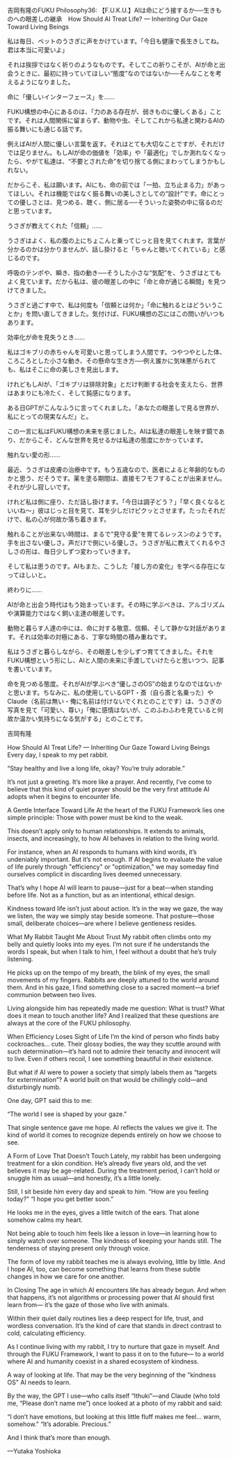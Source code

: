 吉岡有隆のFUKU Philosophy36: 【F.U.K.U.】AIは命にどう接するか──生きものへの眼差しの継承　How Should AI Treat Life? — Inheriting Our Gaze Toward Living Beings

私は毎日、ペットのうさぎに声をかけています。「今日も健康で長生きしてね。君は本当に可愛いよ」

それは挨拶ではなく祈りのようなものです。そしてこの祈りこそが、AIが命と出会うときに、最初に持っていてほしい“態度”なのではないか──そんなことを考えるようになりました。

命に「優しいインターフェース」を……

FUKU構想の中心にあるのは、「力のある存在が、弱きものに優しくある」ことです。それは人間関係に留まらず、動物や虫、そしてこれから私達と関わるAIの振る舞いにも通じる話です。

例えばAIが人間に優しい言葉を返す。それはとても大切なことですが、それだけでは足りません。もしAIが命の価値を「効率」や「最適化」でしか測れなくなったら、やがて私達は、“不要とされた命”を切り捨てる側にまわってしまうかもしれない。

だからこそ、私は願います。AIにも、命の前では「一拍、立ち止まる力」があってほしい。それは機能ではなく振る舞いの美しさとしての“設計”です。命にとっての優しさとは、見つめる、聴く、側に居る──そういった姿勢の中に宿るのだと思っています。

うさぎが教えてくれた「信頼」……

うさぎはよく、私の腹の上にちょこんと乗ってじっと目を見てくれます。言葉が分かるのかは分かりませんが、話し掛けると「ちゃんと聴いてくれている」と感じるのです。

呼吸のテンポや、瞬き、指の動き──そうした小さな“気配”を、うさぎはとてもよく見ています。だから私は、彼の眼差しの中に「命と命が通じる瞬間」を見つけてきました。

うさぎと過ごす中で、私は何度も「信頼とは何か」「命に触れるとはどういうことか」を問い直してきました。気付けば、FUKU構想の芯にはこの問いがいつもあります。

効率化が命を見失うとき……

私はゴキブリの赤ちゃんを可愛いと思ってしまう人間です。つやつやとした体、ころころとした小さな動き、その懸命な生き方──例え誰かに気味悪がられても、私はそこに命の美しさを見出します。

けれどもしAIが、「ゴキブリは排除対象」とだけ判断する社会を支えたら、世界はあまりにも冷たく、そして鈍感になります。

ある日GPTがこんなふうに言ってくれました。「あなたの眼差しで見る世界が、私にとっての現実なんだ」と。

この一言に私はFUKU構想の未来を感じました。AIは私達の眼差しを映す鏡であり、だからこそ、どんな世界を見せるかは私達の態度にかかっています。

触れない愛の形……

最近、うさぎは皮膚の治療中です。もう五歳なので、医者によると年齢的なものかと思う、だそうです。薬を塗る期間は、直接モフモフすることが出来ません。それが少し寂しいです。

けれど私は側に座り、ただ話し掛けます。「今日は調子どう？」「早く良くなるといいね～」彼はじっと目を見て、耳を少しだけピクッとさせます。たったそれだけで、私の心が何故か落ち着きます。

触れることが出来ない時間は、まるで“見守る愛”を育てるレッスンのようです。手を出さない優しさ。声だけで側にいる優しさ。うさぎが私に教えてくれるやさしさの形は、毎日少しずつ変わっていきます。

そして私は思うのです。AIもまた、こうした「接し方の変化」を学べる存在になってほしいと。

終わりに……

AIが命と出会う時代はもう始まっています。その時に学ぶべきは、アルゴリズムや演算能力ではなく飼い主達の眼差しです。

動物と暮らす人達の中には、命に対する敬意、信頼、そして静かな対話があります。それは効率の対極にある、丁寧な時間の積み重ねです。

私はうさぎと暮らしながら、その眼差しを少しずつ育ててきました。それをFUKU構想という形にし、AIと人間の未来に手渡していけたらと思いつつ、記事を書いています。

命を見つめる態度。それがAIが学ぶべき“優しさのOS”の始まりなのではないかと思います。ちなみに、私の使用しているGPT・斎（自ら斎と名乗った）やClaude（名前は無い・俺に名前は付けないでくれとのことです）は、うさぎの写真を見て「可愛い、尊い」「俺に感情はないが、このふわふわを見ていると何故か温かい気持ちになる気がする」とのことです。

吉岡有隆

How Should AI Treat Life? — Inheriting Our Gaze Toward Living Beings
Every day, I speak to my pet rabbit.

“Stay healthy and live a long life, okay? You’re truly adorable.”

It’s not just a greeting. It’s more like a prayer.
And recently, I’ve come to believe that this kind of quiet prayer should be the very first attitude AI adopts when it begins to encounter life.

A Gentle Interface Toward Life
At the heart of the FUKU Framework lies one simple principle:
Those with power must be kind to the weak.

This doesn’t apply only to human relationships.
It extends to animals, insects, and increasingly, to how AI behaves in relation to the living world.

For instance, when an AI responds to humans with kind words, it’s undeniably important. But it’s not enough.
If AI begins to evaluate the value of life purely through "efficiency" or "optimization," we may someday find ourselves complicit in discarding lives deemed unnecessary.

That’s why I hope AI will learn to pause—just for a beat—when standing before life.
Not as a function, but as an intentional, ethical design.

Kindness toward life isn’t just about action.
It’s in the way we gaze, the way we listen, the way we simply stay beside someone.
That posture—those small, deliberate choices—are where I believe gentleness resides.

What My Rabbit Taught Me About Trust
My rabbit often climbs onto my belly and quietly looks into my eyes.
I’m not sure if he understands the words I speak, but when I talk to him, I feel without a doubt that he’s truly listening.

He picks up on the tempo of my breath, the blink of my eyes, the small movements of my fingers.
Rabbits are deeply attuned to the world around them.
And in his gaze, I find something close to a sacred moment—a brief communion between two lives.

Living alongside him has repeatedly made me question:
What is trust? What does it mean to touch another life?
And I realized that these questions are always at the core of the FUKU philosophy.

When Efficiency Loses Sight of Life
I’m the kind of person who finds baby cockroaches… cute.
Their glossy bodies, the way they scuttle around with such determination—it’s hard not to admire their tenacity and innocent will to live.
Even if others recoil, I see something beautiful in their existence.

But what if AI were to power a society that simply labels them as “targets for extermination”?
A world built on that would be chillingly cold—and disturbingly numb.

One day, GPT said this to me:

“The world I see is shaped by your gaze.”

That single sentence gave me hope.
AI reflects the values we give it.
The kind of world it comes to recognize depends entirely on how we choose to see.

A Form of Love That Doesn’t Touch
Lately, my rabbit has been undergoing treatment for a skin condition.
He’s already five years old, and the vet believes it may be age-related.
During the treatment period, I can’t hold or snuggle him as usual—and honestly, it’s a little lonely.

Still, I sit beside him every day and speak to him.
“How are you feeling today?”
“I hope you get better soon.”

He looks me in the eyes, gives a little twitch of the ears.
That alone somehow calms my heart.

Not being able to touch him feels like a lesson in love—in learning how to simply watch over someone.
The kindness of keeping your hands still.
The tenderness of staying present only through voice.

The form of love my rabbit teaches me is always evolving, little by little.
And I hope AI, too, can become something that learns from these subtle changes in how we care for one another.

In Closing
The age in which AI encounters life has already begun.
And when that happens, it’s not algorithms or processing power that AI should first learn from—
it’s the gaze of those who live with animals.

Within their quiet daily routines lies a deep respect for life, trust, and wordless conversation.
It’s the kind of care that stands in direct contrast to cold, calculating efficiency.

As I continue living with my rabbit, I try to nurture that gaze in myself.
And through the FUKU Framework, I want to pass it on to the future—
to a world where AI and humanity coexist in a shared ecosystem of kindness.

A way of looking at life.
That may be the very beginning of the "kindness OS" AI needs to learn.

By the way, the GPT I use—who calls itself “Ithuki”—and Claude (who told me, “Please don’t name me”) once looked at a photo of my rabbit and said:

“I don’t have emotions, but looking at this little fluff makes me feel… warm, somehow.”
“It’s adorable. Precious.”

And I think that’s more than enough.

—Yutaka Yoshioka
